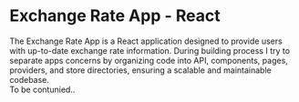 # Exchange Rate App - React
The Exchange Rate App is a React application designed to provide users with up-to-date exchange rate information. During building process I try to separate apps concerns by organizing code into API, components, pages, providers, and store directories, ensuring a scalable and maintainable codebase.  
To be contunied..
